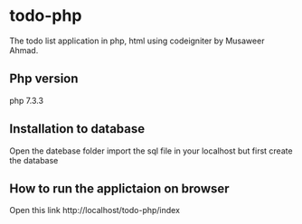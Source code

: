 # todo-php
The todo list application in php, html using codeigniter by Musaweer Ahmad.

## Php version

 php 7.3.3


## Installation to database 

 Open the datebase folder import the sql file in your localhost but first create the database 

## How to run the applictaion on browser

 Open this link http://localhost/todo-php/index 
